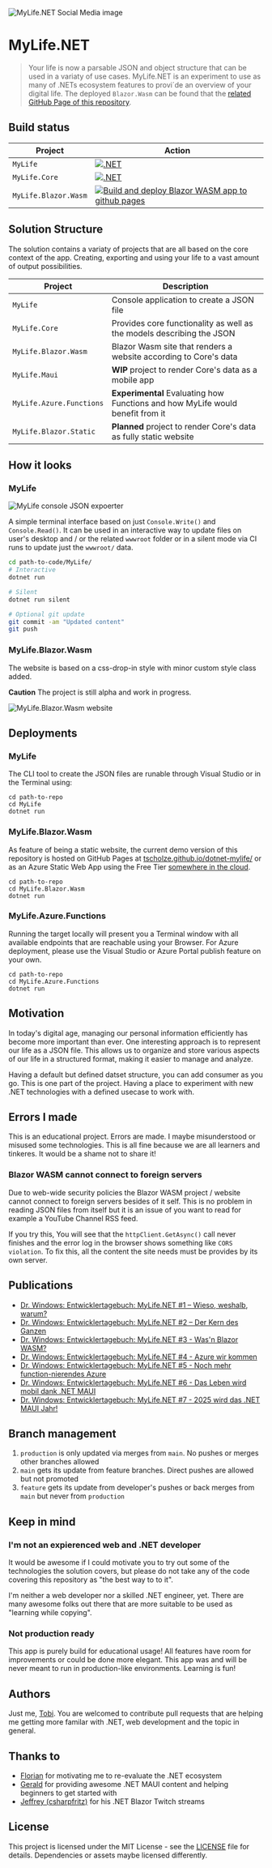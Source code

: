 ![MyLife.NET Social Media image](__docs/socialmedia.png)

# MyLife.NET
>
> Your life is now a parsable JSON and object structure that can be used in a variaty of use cases. MyLife.NET is an experiment to use as many of .NETs ecosystem features to provi´de an overview of your digital life. The deployed `Blazor.Wasm` can be found that the [related GitHub Page of this repository](https://tscholze.github.io/dotnet-mylife/).

## Build status

| Project              | Action                                                                                                                                                                                                                                  |
| -------------------- | --------------------------------------------------------------------------------------------------------------------------------------------------------------------------------------------------------------------------------------- |
| `MyLife`             | [![.NET](https://github.com/tscholze/dotnet-mylife/actions/workflows/dotnet-mylife.yml/badge.svg)](https://github.com/tscholze/dotnet-mylife/actions/workflows/dotnet-mylife.yml)                                                       |
| `MyLife.Core`        | [![.NET](https://github.com/tscholze/dotnet-mylife/actions/workflows/dotnet-life-core.yml/badge.svg)](https://github.com/tscholze/dotnet-mylife/actions/workflows/dotnet-life-core.yml)                                                 |
| `MyLife.Blazor.Wasm` | [![Build and deploy Blazor WASM app to github pages](https://github.com/tscholze/dotnet-mylife/actions/workflows/deploy-blazor-wasm.yml/badge.svg)](https://github.com/tscholze/dotnet-mylife/actions/workflows/deploy-blazor-wasm.yml) |

## Solution Structure

The solution contains a variaty of projects that are all based on the core context of the app. Creating, exporting and using your life to a vast amount of output possibilities.

| Project                  | Description                                                                    |
| ------------------------ | ------------------------------------------------------------------------------ |
| `MyLife`                 | Console application to create a JSON file                                      |
| `MyLife.Core`            | Provides core functionality as well as the models describing the JSON          |
| `MyLife.Blazor.Wasm`     | Blazor Wasm site that renders a website according to Core's data               |
| `MyLife.Maui`            | **WIP** project to render Core's data as a mobile app                          |
| `MyLife.Azure.Functions` | **Experimental** Evaluating how Functions and how MyLife would benefit from it |
| `MyLife.Blazor.Static`   | **Planned** project to render Core's data as fully static website              |

## How it looks

### MyLife

![MyLife console JSON expoerter](__docs/mylife-exporter-console-output.png)

A simple terminal interface based on just `Console.Write()` and `Console.Read()`.
It can be used in an interactive way to update files on user's desktop and / or the related `wwwroot` folder or in a silent mode via CI runs to update just the `wwwroot/` data.

```bash
cd path-to-code/MyLife/
# Interactive
dotnet run

# Silent
dotnet run silent

# Optional git update
git commit -am "Updated content"
git push
```

### MyLife.Blazor.Wasm

The website is based on a css-drop-in style with minor custom style class added.

**Caution**
The project is still alpha and work in progress.

![MyLife.Blazor.Wasm website](__docs/mylife-blazor-wasm-overview.png)

## Deployments

### MyLife

The CLI tool to create the JSON files are runable through Visual Studio or in the Terminal using:

```shell
cd path-to-repo
cd MyLife
dotnet run
```

### MyLife.Blazor.Wasm

As feature of being a static website, the current demo version of this repository is hosted on GitHub Pages at [tscholze.github.io/dotnet-mylife/](https://tscholze.github.io/dotnet-mylife/) or as an Azure Static Web App using the Free Tier [somewhere in the cloud](https://proud-cliff-0b9376b03.5.azurestaticapps.net/).

```shell
cd path-to-repo
cd MyLife.Blazor.Wasm
dotnet run
```

### MyLife.Azure.Functions

Running the target locally will present you a Terminal window with all available endpoints that are reachable using your Browser. For Azure deployment, please use the Visual Studio or Azure Portal publish feature on your own.

```shell
cd path-to-repo
cd MyLife.Azure.Functions
dotnet run
```

## Motivation

In today's digital age, managing our personal information efficiently has become more important than ever. One interesting approach is to represent our life as a JSON file. This allows us to organize and store various aspects of our life in a structured format, making it easier to manage and analyze.

Having a default but defined datset structure, you can add consumer as you go. This is one part of the project. Having a place to experiment with new .NET technologies with a defined usecase to work with.

## Errors I made

This is an educational project. Errors are made. I maybe misunderstood or misused some technologies. This is all fine because we are all learners and tinkeres. It would be a shame not to share it!

### Blazor WASM cannot connect to foreign servers

Due to web-wide security policies the Blazor WASM project / website cannot connect to foreign servers besides of it self. This is no problem in reading JSON files from itself but it is an issue of you want to read for example a YouTube Channel RSS feed.

If you try this, You will see that the `httpClient.GetAsync()` call never finishes and the error log in the browser shows something like `CORS violation`. To fix this, all the content the site needs must be provides by its own server.

## Publications

- [Dr. Windows: Entwicklertagebuch: MyLife.NET #1 – Wieso, weshalb, warum?](https://www.drwindows.de/news/entwicklertagebuch-mylife-net-1-wieso-weshalb-warum)
- [Dr. Windows: Entwicklertagebuch: MyLife.NET #2 – Der Kern des Ganzen](https://www.drwindows.de/news/entwicklertagebuch-mylife-net-2-der-kern-des-ganzen)
- [Dr. Windows: Entwicklertagebuch: MyLife.NET #3 - Was'n Blazor WASM?](https://www.drwindows.de/news/entwicklertagebuch-mylife-3-wasn-blazor-wasm)
- [Dr. Windows: Entwicklertagebuch: MyLife.NET #4 - Azure wir kommen](https://www.drwindows.de/news/entwicklertagebuch-mylife-4-azure-wir-kommen)
- [Dr. Windows: Entwicklertagebuch: MyLife.NET #5 - Noch mehr function-nierendes Azure](https://www.drwindows.de/news/entwicklertagebuch-mylife-5-noch-mehr-function-nierendes-azure)
- [Dr. Windows: Entwicklertagebuch: MyLife.NET #6 - Das Leben wird mobil dank .NET MAUI](https://www.drwindows.de/news/entwicklertagebuch-mylife-6-das-leben-wird-mobil-dank-net-maui)
- [Dr. Windows: Entwicklertagebuch: MyLife.NET #7 - 2025 wird das .NET MAUI Jahr!](https://www.drwindows.de/news/entwicklertagebuch-mylife-7-2025-wird-das-maui-jahr)

## Branch management

1. `production` is only updated via merges from `main`. No pushes or merges other branches allowed
2. `main` gets its update from feature branches. Direct pushes are allowed but not promoted
3. `feature` gets its update from developer's pushes or back merges from `main` but never from `production`

## Keep in mind

### I'm not an expierenced web and .NET developer

It would be awesome if I could motivate you to try out some of the technologies the solution covers, but please do not take any of the code covering this repository as "the best way to to it".

I'm neither a web developer nor a skilled .NET engineer, yet. There are many awesome folks out there that are more suitable to be used as "learning while copying".

### Not production ready

This app is purely build for educational usage! All features have room for improvements or could be done more elegant. This app was and will be never meant to run in production-like environments. Learning is fun!

## Authors

Just me, [Tobi]([https://tscholze.github.io). You are welcomed to contribute pull requests that are helping me getting more familar with .NET, web development and the topic in general.

## Thanks to

- [Florian](https://de.linkedin.com/in/florianthurnwald) for motivating me to re-evaluate the .NET ecosystem
- [Gerald](https://twitter.com/jfversluis) for providing awesome .NET MAUI content and helping beginners to get started with
- [Jeffrey (csharpfritz)](https://twitter.com/csharpfritz) for his .NET Blazor Twitch streams

## License

This project is licensed under the MIT License - see the [LICENSE](LICENSE) file for details.
Dependencies or assets maybe licensed differently.
